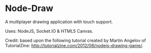 Node-Draw
=========

A multiplayer drawing application with touch support.

Uses: NodeJS, Socket.IO & HTML5 Canvas.

Credit: based upon the following tutorial created by Martin Angelov of TutorialZine: http://tutorialzine.com/2012/08/nodejs-drawing-game/.